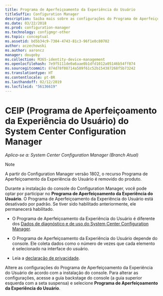 ```yaml
---
title: Programa de Aperfeiçoamento da Experiência do Usuário
titleSuffix: Configuration Manager
description: Saiba mais sobre as configurações do Programa de Aperfeiçoamento da Experiência do Usuário
ms.date: 03/22/2018
ms.prod: configuration-manager
ms.technology: configmgr-other
ms.topic: conceptual
ms.assetid: bd5b34c9-7304-4743-81c3-96f1e0c80702
author: aczechowski
ms.author: aaroncz
manager: dougeby
ms.collection: M365-identity-device-management
ms.openlocfilehash: 7e9f5111de0a6aae0b1dfd1012a05146b54ff074
ms.sourcegitcommit: 874d78f08714a509f61c52b154387268f5b73242
ms.translationtype: HT
ms.contentlocale: pt-BR
ms.lasthandoff: 02/12/2019
ms.locfileid: "56136619"
---
```

# <a name="customer-experience-improvement-program-ceip-for-system-center-configuration-manager"></a>CEIP (Programa de Aperfeiçoamento da Experiência do Usuário) do System Center Configuration Manager

*Aplica-se a: System Center Configuration Manager (Branch Atual)*

> [!Note]  
> A partir do Configuration Manager versão 1802, o recurso Programa de Aperfeiçoamento da Experiência do Usuário é removido do produto.

Durante a instalação do console do Configuration Manager, você pode optar por participar no **Programa de Aperfeiçoamento da Experiência do Usuário**. O Programa de Aperfeiçoamento da Experiência do Usuário está desativado por padrão. Se tiver sido habilitado anteriormente, ele permanecerá habilitado.  

-   O Programa de Aperfeiçoamento da Experiência do Usuário é diferente dos [Dados de diagnóstico e de uso do System Center Configuration Manager](../../../core/plan-design/diagnostics/diagnostics-and-usage-data.md).  

-   O Programa de Aperfeiçoamento da Experiência do Usuário depende do console. Ele coleta dados como o número de vezes que cada elemento é selecionado na interface do usuário.  

-   Leia a [declaração de privacidade](https://privacy.microsoft.com/privacystatement).  

Altere as configurações do Programa de Aperfeiçoamento da Experiência do Usuário de acordo com a instalação do console. Para alterar as configurações, acesse a guia backstage do console (a guia superior esquerda com a seta suspensa) e selecione **Programa de Aperfeiçoamento da Experiência do Usuário**.  
